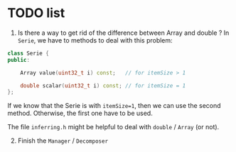 # TODO list
1. Is there a way to get rid of the difference between Array and double ?
In `Serie`, we have to methods to deal with this problem:
```c++
class Serie {
public:

    Array value(uint32_t i) const;   // for itemSize > 1

    double scalar(uint32_t i) const; // for itemSize = 1
};
```
If we know that the Serie is with `itemSize=1`, then we can use the second method. Otherwise, the first one have to be used.

The file `inferring.h` might be helpful to deal with `double` / `Array` (or not).

2. Finish the `Manager` / `Decomposer`